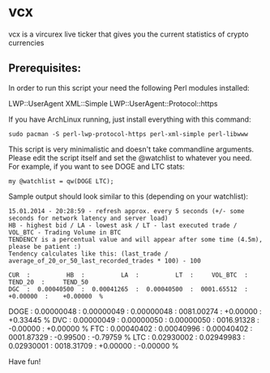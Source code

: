 vcx
===

vcx is a vircurex live ticker that gives you the current statistics of crypto currencies


Prerequisites:
--------------

In order to run this script your need the following Perl modules installed:

LWP::UserAgent
XML::Simple
LWP::UserAgent::Protocol::https

If you have ArchLinux running, just install everything with this command:


    sudo pacman -S perl-lwp-protocol-https perl-xml-simple perl-libwww


This script is very minimalistic and doesn't take commandline arguments. Please
edit the script itself and set the @watchlist to whatever you need. For example,
if you want to see DOGE and LTC stats:

    my @watchlist = qw(DOGE LTC);



Sample output should look similar to this (depending on your watchlist):

    15.01.2014 - 20:28:59 - refresh approx. every 5 seconds (+/- some seconds for network latency and server load)
    HB - highest bid / LA - lowest ask / LT - last executed trade / VOL_BTC - Trading Volume in BTC
    TENDENCY is a percentual value and will appear after some time (4.5m), please be patient :)
    Tendency calculates like this: (last_trade / average_of_20_or_50_last_recorded_trades * 100) - 100

    CUR  :          HB  :          LA  :          LT  :     VOL_BTC  :     TEND_20  :     TEND_50
    DGC  :  0.00040500  :  0.00041265  :  0.00040500  :  0001.65512  :    +0.00000  :    +0.00000  % 
   DOGE  :  0.00000048  :  0.00000049  :  0.00000048  :  0081.00274  :    +0.00000  :    +0.33445  % 
    DVC  :  0.00000049  :  0.00000050  :  0.00000050  :  0016.91328  :    -0.00000  :    +0.00000  % 
    FTC  :  0.00040402  :  0.00040996  :  0.00040402  :  0001.87329  :    -0.99500  :    -0.79759  % 
    LTC  :  0.02930002  :  0.02949983  :  0.02930001  :  0018.31709  :    +0.00000  :    -0.00000  %



Have fun!

